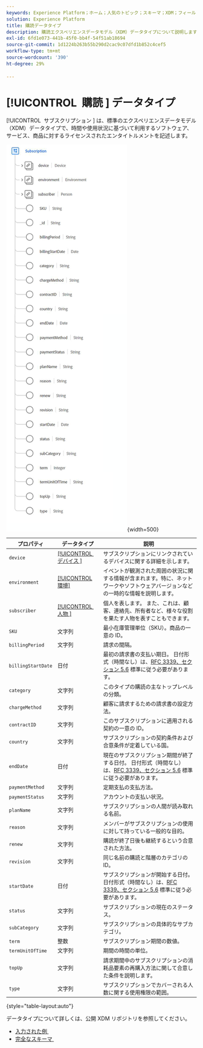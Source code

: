 ```yaml
---
keywords: Experience Platform；ホーム；人気のトピック；スキーマ；XDM；フィールド；スキーマ；スキーマ；サブスクリプション；データタイプ；データタイプ；データタイプ；
solution: Experience Platform
title: 購読データタイプ
description: 購読エクスペリエンスデータモデル（XDM）データタイプについて説明します。
exl-id: 6fd1e073-441b-45f0-bb4f-54f51ab18694
source-git-commit: 1d1224b263b55b290d2cac9c07dfd1b852c4cef5
workflow-type: tm+mt
source-wordcount: '390'
ht-degree: 29%

---
```


# [!UICONTROL &#x200B; 購読 &#x200B;] データタイプ

[!UICONTROL &#x200B; サブスクリプション &#x200B;] は、標準のエクスペリエンスデータモデル（XDM）データタイプで、時間や使用状況に基づいて利用するソフトウェア、サービス、商品に対するライセンスされたエンタイトルメントを記述します。

![](../images/data-types/subscription-data-type.png){width=500}

| プロパティ | データタイプ | 説明 |
| --- | --- | --- |
| `device` | [[!UICONTROL &#x200B; デバイス &#x200B;]](./device.md) | サブスクリプションにリンクされているデバイスに関する詳細を示します。 |
| `environment` | [[!UICONTROL 環境]](./environment.md) | イベントが観測された周囲の状況に関する情報が含まれます。特に、ネットワークやソフトウェアバージョンなどの一時的な情報を説明します。 |
| `subscriber` | [[!UICONTROL &#x200B; 人物 &#x200B;]](./person.md) | 個人を表します。 また、これは、顧客、連絡先、所有者など、様々な役割を果たす人物を表すこともできます。 |
| `SKU` | 文字列 | 最小在庫管理単位（SKU）。商品の一意の ID。 |
| `billingPeriod` | 文字列 | 請求の間隔。 |
| `billingStartDate` | 日付 | 最初の請求書の支払い期日。 日付形式（時間なし）は、[RFC 3339、セクション 5.6](https://tools.ietf.org/html/rfc3339#section-5.6) 標準に従う必要があります。 |
| `category` | 文字列 | このタイプの購読の主なトップレベルの分類。 |
| `chargeMethod` | 文字列 | 顧客に請求するための請求書の設定方法。 |
| `contractID` | 文字列 | このサブスクリプションに適用される契約の一意の ID。 |
| `country` | 文字列 | サブスクリプションの契約条件および合意条件が定着している国。 |
| `endDate` | 日付 | 現在のサブスクリプション期間が終了する日付。 日付形式（時間なし）は、[RFC 3339、セクション 5.6](https://tools.ietf.org/html/rfc3339#section-5.6) 標準に従う必要があります。 |
| `paymentMethod` | 文字列 | 定期支払の支払方法。 |
| `paymentStatus` | 文字列 | アカウントの支払い状況。 |
| `planName` | 文字列 | サブスクリプションの人間が読み取れる名前。 |
| `reason` | 文字列 | メンバーがサブスクリプションの使用に対して持っている一般的な目的。 |
| `renew` | 文字列 | 購読が終了日後も継続するという合意された方法。 |
| `revision` | 文字列 | 同じ名前の購読と階層のカテゴリの ID。 |
| `startDate` | 日付 | サブスクリプションが開始する日付。 日付形式（時間なし）は、[RFC 3339、セクション 5.6](https://tools.ietf.org/html/rfc3339#section-5.6) 標準に従う必要があります。 |
| `status` | 文字列 | サブスクリプションの現在のステータス。 |
| `subCategory` | 文字列 | サブスクリプションの具体的なサブカテゴリ。 |
| `term` | 整数 | サブスクリプション期間の数値。 |
| `termUnitOfTime` | 文字列 | 期間の時間の単位。 |
| `topUp` | 文字列 | 請求期間中のサブスクリプションの消耗品要素の再購入方法に関して合意した条件を説明します。 |
| `type` | 文字列 | サブスクリプションでカバーされる人数に関する使用権限の範囲。 |

{style="table-layout:auto"}

データタイプについて詳しくは、公開 XDM リポジトリを参照してください。

* [&#x200B; 入力された例 &#x200B;](https://github.com/adobe/xdm/blob/master/components/datatypes/industry-verticals/subscription.example.1.json)
* [&#x200B; 完全なスキーマ &#x200B;](https://github.com/adobe/xdm/blob/master/components/datatypes/industry-verticals/subscription.schema.json)
